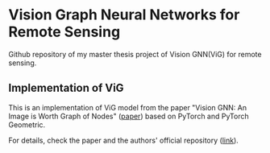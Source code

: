 # Vision Graph Neural Networks for Remote Sensing

Github repository of my master thesis project of Vision GNN(ViG) for remote sensing.


## Implementation of ViG 
This is an implementation of ViG model from the paper "Vision GNN: An Image is Worth Graph of Nodes" ([paper](https://arxiv.org/abs/2206.00272)) based on PyTorch and PyTorch Geometric. 

For details, check the paper and the authors' official repository ([link](https://github.com/huawei-noah/Efficient-AI-Backbones/tree/master/vig_pytorch)).
